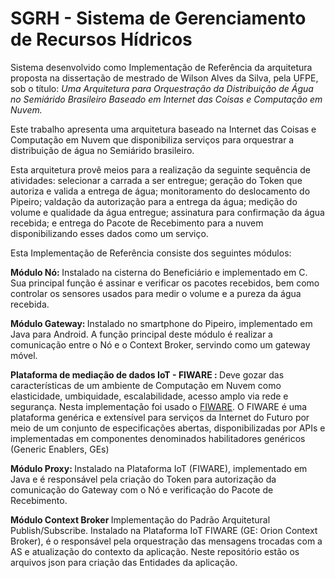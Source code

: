 # SGRH - Sistema de Gerenciamento de Recursos Hídricos

Sistema desenvolvido como Implementação de Referência da arquitetura proposta na dissertação de mestrado de Wilson Alves da Silva, pela UFPE, sob o título: <i>
Uma Arquitetura para Orquestração da Distribuição de Água no Semiárido Brasileiro Baseado em Internet das Coisas e Computação em Nuvem.</i>

Este trabalho apresenta uma arquitetura baseado na Internet das Coisas e Computação em Nuvem que disponibiliza serviços para orquestrar a distribuição de água no Semiárido brasileiro.

Esta arquitetura provê meios para a realização da seguinte sequência de atividades: selecionar a carrada a ser entregue; geração do Token que autoriza e valida a entrega de água; monitoramento do deslocamento do Pipeiro; valdação da autorização para a entrega da água;
medição do volume e qualidade da água entregue; assinatura para confirmação da água recebida; e entrega do Pacote de Recebimento para a nuvem disponibilizando esses dados como um serviço.

Esta Implementação de Referência consiste dos seguintes módulos: 

<b>Módulo Nó: </b> Instalado na cisterna do Beneficiário e implementado em C. Sua principal função é assinar e verificar os
pacotes recebidos, bem como controlar os sensores usados para medir o volume e a pureza da água recebida.

<b>Módulo Gateway: </b> Instalado no smartphone do Pipeiro, implementado em Java para Android. A função principal deste módulo é realizar a comunicação entre o Nó e o Context Broker, servindo como um gateway móvel.

<b>Plataforma de mediação de dados IoT - FIWARE : </b> Deve gozar das características de um ambiente de Computação em Nuvem como elasticidade, umbiquidade, escalabilidade, acesso amplo via rede e segurança. Nesta implementação foi usado o <a href="https://www.fiware.org/" target="_blank">FIWARE</a>. O FIWARE é uma plataforma genérica e extensível para serviços da Internet do Futuro por meio de um conjunto de especificações abertas, disponibilizadas por APIs e implementadas em componentes denominados habilitadores genéricos (Generic Enablers, GEs)

<b>Módulo Proxy: </b> Instalado na Plataforma IoT (FIWARE), implementado em Java e é responsável pela criação do Token para autorização da comunicação do Gateway com o Nó e verificação do Pacote de Recebimento.

<b> Módulo Context Broker </b> Implementação do Padrão Arquitetural Publish/Subscribe. Instalado na Plataforma IoT FIWARE (GE: Orion Context Broker), é o responsável pela orquestração das mensagens trocadas com a AS e atualização do contexto da aplicação. Neste repositório estão os arquivos json para criação das Entidades da aplicação.
